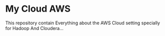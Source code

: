 # My Cloud AWS
This repository contain Everything about the AWS Cloud setting specially for Hadoop And Cloudera...
